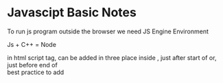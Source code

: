 # Javascipt Basic Notes

To run js program outside the browser we need JS Engine Environment

Js + C++ = Node

in html script tag, can be added in three place inside <head>, just after start of <body> or, just before end of <body>  
best practice to add <script> is just before end of <body> tag

internal and external script

we can write js code inside scipt tag also

to run js in terminal -> node index.js

js is dynamically typed language

in js function is also an object

# JS DOM

1. Window :- global object
2. DOM : Document object model
3. BOM : Browser object model

document : an js object which contain all HTML codes

## Select a element

let selectedEle = document.getElementById("idName")
document.getElementsByClassName("className")
document.getElementsByTagName(tag)
$0 -> return previous selected element
document.querySelector('#idName')
document.querySelector('.className')
document.querySelector('tag')
document.querySelectorAll('.className')
document.querySelectorAll('tag')

## update existing content

.innerHTML - gets or sets the element - it renders the tags - Hidden content won't be displayed
.outerHTML
.textContent - gets or sets textual content - it treat tags as text and it doesn't renders - it also show the hidden content
.innerText - gets or sets textual content

## inserting new HTML element

let newElement = document.createElement('tagName');
selectedElement.appendChild(newElement) // add at the end
selectedElement.appendChild(newElement) // add at the end

## create Text node

### 1st way

let newPara = document.createElement('p');
let textPara = document.createTextNode('I am sunny');
newPara.appendChild(textPara);
selectedEle.appendChild(newPara) // add at the last

### 2nd way

let newPara = document.createElement('p');
newPara.textContent = "I am sunny";
selectedEle.appendChild(newPara)

### 3rd way : add anywhere in the elemtn

.insertAdjacentHTML(location_position, HTML_Text_content ) // (where, what)
location_position :- beforebegin, afterbegin, beforeend, afterend

### remove child element

// when we know parent and child element
parentEle.removeChild(childEle) // opposite of .appendChild()

// when we only know child element // childEle.parentElement -> return parent of child ele
childEle.parentElement.removeChild(childEle)

### Changing Css properties using js

content = document.querySelector('.myClass');

content.style.color = 'red';
content.style.cssText = 'color:green; font-size: 4rem;';
content.setAttribute("style", "color:red; border: 1px solid gray;");

content.setAttribute("id", "myId");
content.className // return a string which contains names of all the classes
content.classList // return a list/array which contains names of all the classes

classList have functions :- add(), remove(), toggle(), contains()

# Browser Events

monitorEvents(document); // to see all the event happening in document
unmonitorEvents(document); // to turn off monitorEvents

interface or blueprint
EventTarget : top level interface (inheritance : EventTarget -> Node -> element )
target.addEventListener(event_type, callback_fun)
.removeEventListener()
.dispatchEvent()

Event :- 'click'

## Phases of events:

capturing(finding taget), at target(when target found), bubbling (returning back) phase

by default addEventListener executes on bubbline phase
target.addEventListener(event_type, callback_fun, true) // to execute AEL in bubbling phase

### event object (index12.js)

### Default action

<a> defualt action - open a link

.preventDefault() // to stop default action

### Avoid too many events (discussed in index12.js)

event.target
event.target.nodeName === "SPAN"

## How to add scipt tag safely in body tag

best practice to write <script> is at the end of <body> tag, but we can also write it inside <head> tag
DOMContentLoaded :- this event executes when all whole DOM is build (or all html is rendered)
<scipt>
document.addEventListener('DOMContentLoaded', function(e){
// funcion values
// funcion values
// funcion values
// funcion values
});
</scipt>

## measure performance (in index13.js)

performance.now() // return current timestamp

reflow (doing calculation for new element) and repaint (show new element to the screen) process
reflow :- process of calculating the dimension and postion of page element (slower than repaint)
repaint :- process of drawing pixels to the screen (faster than reflow)

### Document Fragment

it is light weight document object, no repaint or reflow occur when we add elements to this, so it is faster

let fragment = document.createDocumentFragment()

## Call Stack

Js is single threaded language, so process one cmd at a time
Js :- 1) 'run-to-completion' nature of code
:- 2) Js doen;t execute multiple lines and function at the same time

## Event Loop

synchronous
asynchronous : event listener function
event listener will execute only when all function in the call stack will be executed, that's why event loop happens and event lis fun becomes async
So if call stack fun are executing and event listener fun wants to execute then it won't execute and wait in a queue to empty the call stack, after call stack empty, event lis fun (async fun) will move to call stack to execute : that is call event loop

philip robert on event loop : https://www.youtube.com/watch?v=8aGhZQkoFbQ

async code use js event loop to execute
any async code handled by browser

### setTimeOut fun :- async

setTimeOut(callback, mini_timout_time)

hack : setTimeOut(callback, 0) :- callback will execute after call stack empty, and dont' execute on simultaneously // (wait time 0)

## Asynchronous code

## API (see cheatsheet)

let p = new Promise(callback(resolve, reject){} ); // create new promise : to use execute program in parallel
Promise // check status (fulfilled, rejected, pending)
then() and catch()
multiple promise in parallel
resole and reject a promise
promise chaining

Async - await

async funtion always returns a promise

## Fetch API

JSON : js object notation
json placeholder // fake fethch api
fetch() // get // returns promise
fetch(url, options) // post

## Closures : nested function

bundle of function
function inside funtion
clousure binds a function to its required data with references, and required data is called lexical environment

closure is VVI for interview
NOte : data / surrondign reference is binded, and not copy of data/surronding is binded
it is game of reference and not copy


## Destructuring assignment
https://developer.mozilla.org/en-US/docs/Web/JavaScript/Reference/Operators/Destructuring_assignment
